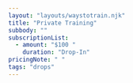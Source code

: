 ```yaml
---
layout: "layouts/waystotrain.njk"
title: "Private Training"
subbody: ""
subscriptionList:
  - amount: "$100 "
    duration: "Drop-In"
pricingNote: " "
tags: "drops"
---
```

